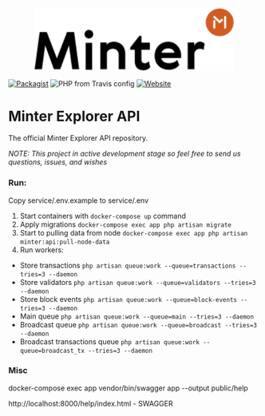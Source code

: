 <p align="center" background="black"><img src="minter-logo.svg" width="400"></p>

<p align="center" style="text-align: center;">

[![Packagist](https://img.shields.io/packagist/l/doctrine/orm.svg)](https://github.com/MinterTeam/minter-php-explorer-api/blob/master/LICENSE)
![PHP from Travis config](https://img.shields.io/travis/php-v/symfony/symfony.svg)
[![Website](https://img.shields.io/website-up-down-green-red/http/shields.io.svg?label=minter-explorer)](https://testnet.explorer.minter.network/)

# Minter Explorer API

</p>



The official Minter Explorer API repository.

_NOTE: This project in active development stage so feel free to send us questions, issues, and wishes_

### Run:
Copy service/.env.example to service/.env

1. Start containers with  `docker-compose up` command 
2. Apply migrations `docker-compose exec app php artisan migrate`
3. Start to pulling data from node `docker-compose exec app php artisan minter:api:pull-node-data`
4. Run workers:
- Store transactions `php artisan queue:work --queue=transactions --tries=3 --daemon`
- Store validators `php artisan queue:work --queue=validators --tries=3 --daemon`
- Store block events `php artisan queue:work --queue=block-events --tries=3 --daemon`
- Main queue `php artisan queue:work --queue=main --tries=3 --daemon`
- Broadcast queue `php artisan queue:work --queue=broadcast --tries=3 --daemon`
- Broadcast transactions queue `php artisan queue:work --queue=broadcast_tx --tries=3 --daemon`


### Misc
docker-compose exec app vendor/bin/swagger app --output public/help

http://localhost:8000/help/index.html - SWAGGER